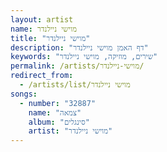 ```yaml
---
layout: artist
name: מוישי ניילנדר
title: "מוישי ניילנדר"
description: "דף האמן מוישי ניילנדר"
keywords: "שירים, מוזיקה, מוישי ניילנדר"
permalink: /artists/מוישי-ניילנדר/
redirect_from:
  - /artists/list/מוישי ניילנדר
songs:
  - number: "32887"
    name: "צמאה"
    album: "סינגלים"
    artist: "מוישי ניילנדר"
---
```

